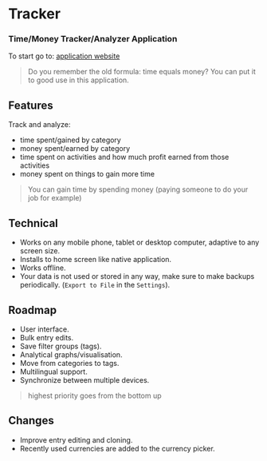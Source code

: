 # Tracker

### Time/Money Tracker/Analyzer Application

To start go to: [application website](https://isumix.github.io/tracker/)

> Do you remember the old formula: time equals money? You can put it to good use in this application.

## Features

Track and analyze:

- time spent/gained by category
- money spent/earned by category
- time spent on activities and how much profit earned from those activities
- money spent on things to gain more time

> You can gain time by spending money (paying someone to do your job for example)

## Technical

- Works on any mobile phone, tablet or desktop computer, adaptive to any screen size.
- Installs to home screen like native application.
- Works offline.
- Your data is not used or stored in any way, make sure to make backups periodically. (`Export to File` in the `Settings`).

## Roadmap

- User interface.
- Bulk entry edits.
- Save filter groups (tags).
- Analytical graphs/visualisation.
- Move from categories to tags.
- Multilingual support.
- Synchronize between multiple devices.

> highest priority goes from the bottom up

## Changes

- Improve entry editing and cloning.
- Recently used currencies are added to the currency picker.
